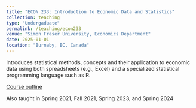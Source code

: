 ```yaml
---
title: "ECON 233: Introduction to Economic Data and Statistics"
collection: teaching
type: "Undergaduate"
permalink: /teaching/econ233
venue: "Simon Fraser University, Economics Department"
date: 2025-01-01
location: "Burnaby, BC, Canada"
---
```


Introduces statistical methods, concepts and their application to economic data
using both spreadsheets (e.g., Excel) and a specialized statistical programming
language such as R.

[Course outline](https://www.sfu.ca/outlines.html?2025/spring/econ/233/d100)

Also taught in Spring 2021, Fall 2021, Spring 2023, and Spring 2024
